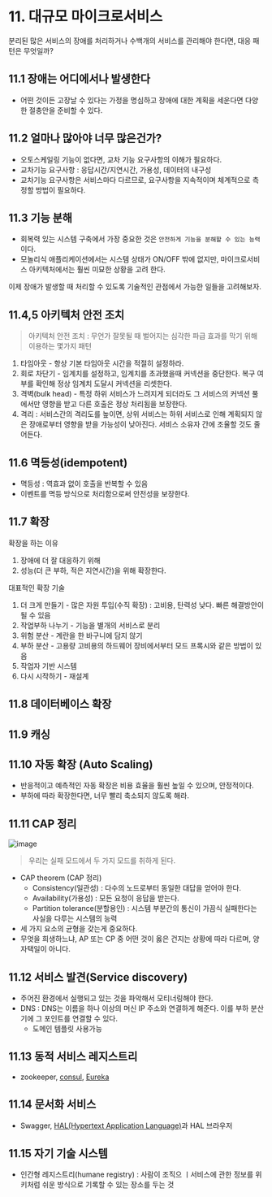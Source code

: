 # 11. 대규모 마이크로서비스

분리된 많은 서비스의 장애를 처리하거나 수백개의 서비스를 관리해야 한다면, 대응 패턴은 무엇일까?

## 11.1 장애는 어디에서나 발생한다
- 어떤 것이든 고장날 수 있다는 가정을 명심하고 장애에 대한 계획을 세운다면 다양한 절충안을 준비할 수 있다.

## 11.2 얼마나 많아야 너무 많은건가?
- 오토스케일링 기능이 없다면, 교차 기능 요구사항의 이해가 필요하다.
- 교차기능 요구사항 : 응답시간/지연시간, 가용성, 데이터의 내구성
- 교차기능 요구사항은 서비스마다 다르므로, 요구사항을 지속적이며 체계적으로 측정할 방법이 필요하다.

## 11.3 기능 분해
- 회복력 있는 시스템 구축에서 가장 중요한 것은 `안전하게 기능을 분해할 수 있는 능력`이다.
- 모놀리식 애플리케이션에서는 시스템 상태가 ON/OFF 밖에 없지만, 마이크로서비스 아키텍처에서는 훨씬 미묘한 상황을 고려 한다.

이제 장애가 발생할 때 처리할 수 있도록 기술적인 관점에서 가능한 일들을 고려해보자.

## 11.4,5 아키텍처 안전 조치
> 아키텍처 안전 조치 : 무언가 잘못될 때 벌어지는 심각한 파급 효과를 막기 위해 이용하는 몇가지 패턴

1. 타임아웃 - 항상 기본 타임아웃 시간을 적절히 설정하라.
2. 회로 차단기 - 임계치를 설정하고, 임계치를 초과했을때 커넥션을 중단한다. 복구 여부를 확인해 정상 임계치 도달시 커넥션을 리셋한다.
3. 격벽(bulk head) - 특정 하위 서비스가 느려지게 되더라도 그 서비스의 커넥션 풀에서만 영향을 받고 다른 호출은 정상 처리됨을 보장한다.
4. 격리 : 서비스간의 격리도를 높이면, 상위 서비스는 하위 서비스로 인해 계획되지 않은 장애로부터 영향을 받을 가능성이 낮아진다. 서비스 소유자 간에 조율할 것도 줄어든다.

## 11.6 멱등성(idempotent)
- 멱등성 : 역효과 없이 호출을 반복할 수 있음
- 이벤트를 멱등 방식으로 처리함으로써 안전성을 보장한다.

## 11.7 확장

확장을 하는 이유
1. 장애에 더 잘 대응하기 위해
2. 성능(더 큰 부하, 적은 지연시간)을 위해 확장한다.

대표적인 확장 기술
1. 더 크게 만들기 - 많은 자원 투입(수직 확장) : 고비용, 탄력성 낮다. 빠른 해결방안이 될 수 있음
2. 작업부하 나누기 - 기능을 별개의 서비스로 분리
3. 위험 분산 - 계란을 한 바구니에 담지 않기
4. 부하 분산 - 고용량 고비용의 하드웨어 장비에서부터 모드 프록시와 같은 방법이 있음
5. 작업자 기반 시스템
6. 다시 시작하기 - 재설계

## 11.8 데이터베이스 확장
## 11.9 캐싱

## 11.10 자동 확장 (Auto Scaling)
- 반응적이고 예측적인 자동 확장은 비용 효율을 훨씬 높일 수 있으며, 안정적이다.
- 부하에 따라 확장한다면, 너무 빨리 축소되지 않도록 해라.

## 11.11 CAP 정리
![image](https://www.researchgate.net/profile/Hamzeh-Khazaei/publication/282679529/figure/fig2/AS:614316814372880@1523475950595/Visualization-of-CAP-theorem.png)
> 우리는 실패 모드에서 두 가지 모드를 취하게 된다.

- CAP theorem (CAP 정리)
    - Consistency(일관성) : 다수의 노드로부터 동일한 대답을 얻어야 한다.
    - Availability(가용성) : 모든 요청이 응답을 받는다.
    - Partition tolerance(분할용인) : 시스템 부분간의 통신이 가끔식 실패한다는 사실을 다루는 시스템의 능력
- 세 가지 요소의 균형을 갖는게 중요하다.
- 무엇을 희생하느냐, AP 또는 CP 중 어떤 것이 옳은 건지는 상황에 따라 다르며, 양자택일이 아니다.

## 11.12 서비스 발견(Service discovery)
- 주어진 환경에서 실행되고 있는 것을 파악해서 모티너링해야 한다.
- DNS : DNS는 이름을 하나 이상의 머신 IP 주소와 연결하게 해준다. 이를 부하 분산기에 그 포인트를 연결할 수 있다.
    - 도메인 템플릿 사용가능

## 11.13 동적 서비스 레지스트리
- zookeeper, [consul](https://www.consul.io/), [Eureka](https://sabarada.tistory.com/61)

## 11.14 문서화 서비스
 - Swagger, [HAL(Hypertext Application Language)](https://velog.io/@pop8682/%EB%B2%88%EC%97%AD-HAL-Hypertext-Application-Language)과 HAL 브라우저

## 11.15 자기 기술 시스템
- 인간형 레지스트리(humane registry) : 사람이 조직으 ㅣ서비스에 관한 정보를 위키처럼 쉬운 방식으로 기록할 수 있는 장소를 두는 것
